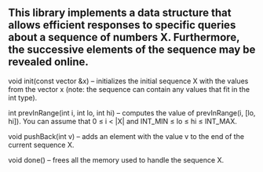 ## This library implements a data structure that allows efficient responses to specific queries about a sequence of numbers X. Furthermore, the successive elements of the sequence may be revealed online.

void init(const vector<int> &x) – initializes the initial sequence X with the values from the vector x (note: the sequence can contain any values that fit in the int type).

int prevInRange(int i, int lo, int hi) – computes the value of prevInRange(i, [lo, hi]). You can assume that 0 ≤ i < |X| and INT_MIN ≤ lo ≤ hi ≤ INT_MAX.

void pushBack(int v) – adds an element with the value v to the end of the current sequence X.

void done() – frees all the memory used to handle the sequence X.
